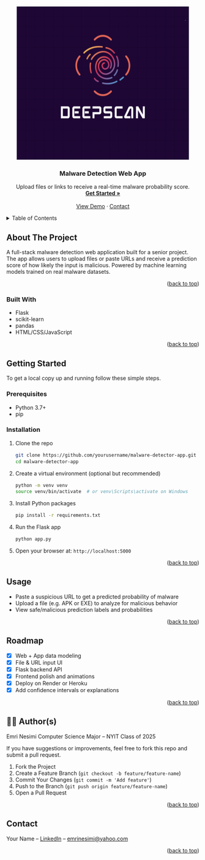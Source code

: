 <a id="readme-top"></a>

<!-- PROJECT LOGO -->
<br />
<div align="center">
  <a href="#">
    <img src="images/logo.png" alt="Logo" width="450" height="400">
  </a>

  <h3 align="center">Malware Detection Web App</h3>

  <p align="center">
    Upload files or links to receive a real-time malware probability score.
    <br />
    <a href="#getting-started"><strong>Get Started »</strong></a>
    <br />
    <br />
    <a href="#usage">View Demo</a>
    &middot;
    <a href="#contact">Contact</a>
  </p>
</div>


<!-- TABLE OF CONTENTS -->
<details>
  <summary>Table of Contents</summary>
  <ol>
    <li>
      <a href="#about-the-project">About The Project</a>
      <ul>
        <li><a href="#built-with">Built With</a></li>
      </ul>
    </li>
    <li>
      <a href="#getting-started">Getting Started</a>
      <ul>
        <li><a href="#prerequisites">Prerequisites</a></li>
        <li><a href="#installation">Installation</a></li>
      </ul>
    </li>
    <li><a href="#usage">Usage</a></li>
    <li><a href="#roadmap">Roadmap</a></li>
    <li><a href="#contributing">Contributing</a></li>
    <li><a href="#contact">Contact</a></li>
  </ol>
</details>


<!-- ABOUT THE PROJECT -->
## About The Project

A full-stack malware detection web application built for a senior project. The app allows users to upload files or paste URLs and receive a prediction score of how likely the input is malicious. Powered by machine learning models trained on real malware datasets.

<p align="right">(<a href="#readme-top">back to top</a>)</p>


### Built With

* Flask
* scikit-learn
* pandas
* HTML/CSS/JavaScript 

<p align="right">(<a href="#readme-top">back to top</a>)</p>


<!-- GETTING STARTED -->
## Getting Started

To get a local copy up and running follow these simple steps.

### Prerequisites

* Python 3.7+
* pip

### Installation

1. Clone the repo
   ```sh
   git clone https://github.com/yourusername/malware-detector-app.git
   cd malware-detector-app
   ```
2. Create a virtual environment (optional but recommended)
   ```sh
   python -m venv venv
   source venv/bin/activate  # or venv\Scripts\activate on Windows
   ```
3. Install Python packages
   ```sh
   pip install -r requirements.txt
   ```
4. Run the Flask app
   ```sh
   python app.py
   ```
5. Open your browser at: `http://localhost:5000`

<p align="right">(<a href="#readme-top">back to top</a>)</p>


<!-- USAGE EXAMPLES -->
## Usage

- Paste a suspicious URL to get a predicted probability of malware
- Upload a file (e.g. APK or EXE) to analyze for malicious behavior
- View safe/malicious prediction labels and probabilities

<p align="right">(<a href="#readme-top">back to top</a>)</p>


<!-- ROADMAP -->
## Roadmap

- [x] Web + App data modeling
- [x] File & URL input UI
- [x] Flask backend API
- [x] Frontend polish and animations
- [x] Deploy on Render or Heroku
- [x] Add confidence intervals or explanations

<p align="right">(<a href="#readme-top">back to top</a>)</p>


<!-- CONTRIBUTING -->
## 🧑‍💻 Author(s)
Emri Nesimi
Computer Science Major – NYIT
Class of 2025

If you have suggestions or improvements, feel free to fork this repo and submit a pull request.

1. Fork the Project
2. Create a Feature Branch (`git checkout -b feature/feature-name`)
3. Commit Your Changes (`git commit -m 'Add feature'`)
4. Push to the Branch (`git push origin feature/feature-name`)
5. Open a Pull Request

<p align="right">(<a href="#readme-top">back to top</a>)</p>


<!-- CONTACT -->
## Contact

Your Name – [LinkedIn](https://www.linkedin.com/in/emri-nesimi-4740a526a/) – emrinesimi@yahoo.com

<p align="right">(<a href="#readme-top">back to top</a>)</p>
